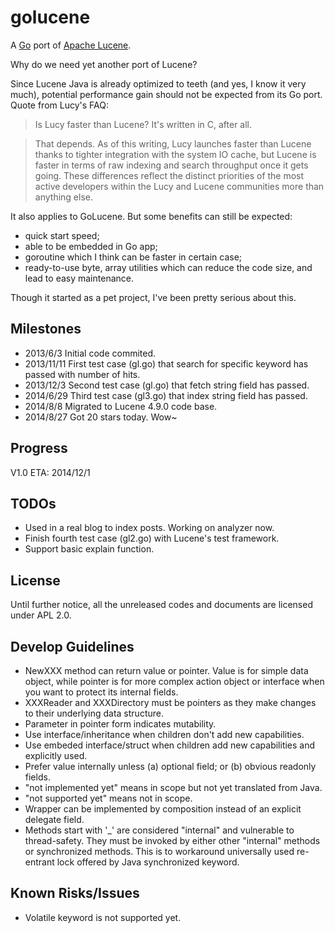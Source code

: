 golucene
========

A [Go](http://golang.org) port of [Apache Lucene](http://lucene.apache.org).

Why do we need yet another port of Lucene?

Since Lucene Java is already optimized to teeth (and yes, I know it very much), potential performance gain should not be expected from its Go port. Quote from Lucy's FAQ:

>Is Lucy faster than Lucene? It's written in C, after all.

>That depends. As of this writing, Lucy launches faster than Lucene thanks to tighter integration with the system IO cache, but Lucene is faster in terms of raw indexing and search throughput once it gets going. These differences reflect the distinct priorities of the most active developers within the Lucy and Lucene communities more than anything else.

It also applies to GoLucene. But some benefits can still be expected:
- quick start speed;
- able to be embedded in Go app;
- goroutine which I think can be faster in certain case;
- ready-to-use byte, array utilities which can reduce the code size, and lead to easy maintenance.

Though it started as a pet project, I've been pretty serious about this.

Milestones
----------
- 2013/6/3    Initial code commited.
- 2013/11/11  First test case (gl.go) that search for specific keyword has passed with number of hits.
- 2013/12/3   Second test case (gl.go) that fetch string field has passed.
- 2014/6/29		Third test case (gl3.go) that index string field has passed.
- 2014/8/8    Migrated to Lucene 4.9.0 code base.
- 2014/8/27   Got 20 stars today. Wow~

Progress
--------
V1.0 ETA: 2014/12/1

TODOs
-----
- Used in a real blog to index posts. Working on analyzer now.
- Finish fourth test case (gl2.go) with Lucene's test framework.
- Support basic explain function.

License
-------

Until further notice, all the unreleased codes and documents are licensed under APL 2.0.

Develop Guidelines
------------------

- NewXXX method can return value or pointer. Value is for simple data object, while pointer is for more complex action object or interface when you want to protect its internal fields.
- XXXReader and XXXDirectory must be pointers as they make changes to their underlying data structure.
- Parameter in pointer form indicates mutability.
- Use interface/inheritance when children don't add new capabilities.
- Use embeded interface/struct when children add new capabilities and explicitly used.
- Prefer value internally unless (a) optional field; or (b) obvious readonly fields.
- "not implemented yet" means in scope but not yet translated from Java.
- "not supported yet" means not in scope.
- Wrapper can be implemented by composition instead of an explicit delegate field.
- Methods start with '_' are considered "internal" and vulnerable to thread-safety. They must be invoked by either other "internal" methods or synchronized methods. This is to workaround universally used re-entrant lock offered by Java synchronized keyword.

Known Risks/Issues
------------------
- Volatile keyword is not supported yet.
